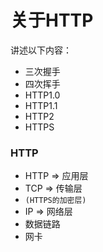 # 关于HTTP

讲述以下内容：
* 三次握手
* 四次挥手
* HTTP1.0
* HTTP1.1
* HTTP2
* HTTPS

### HTTP

* HTTP => 应用层
* TCP => 传输层
* `(HTTPS的加密层)`
* IP => 网络层
* 数据链路
* 网卡
